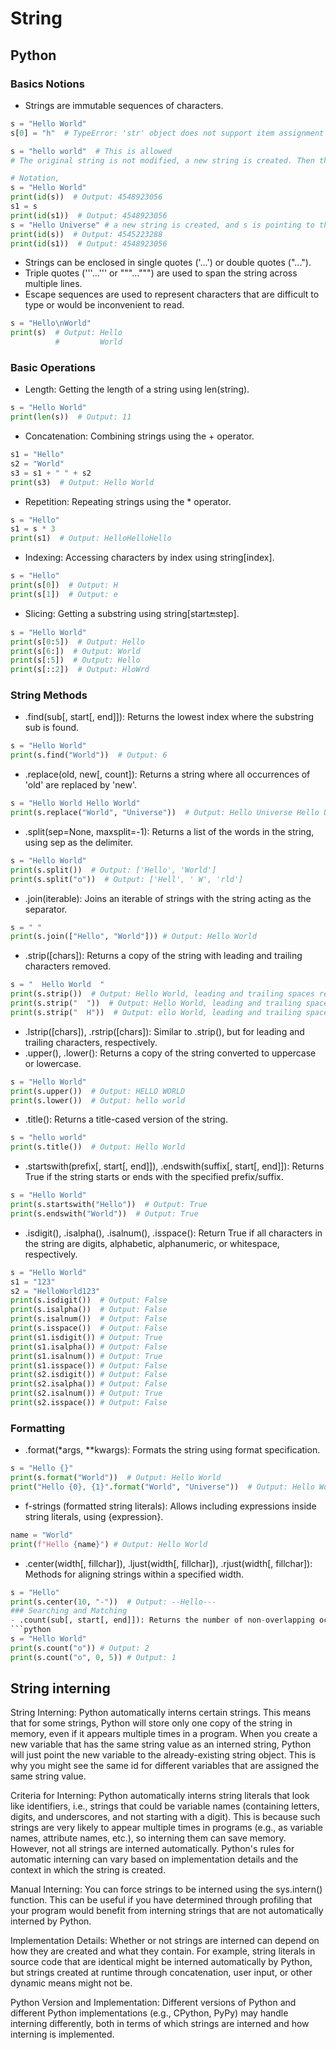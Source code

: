 # String

## Python

### Basics Notions
- Strings are immutable sequences of characters.
```python
s = "Hello World"
s[0] = "h"  # TypeError: 'str' object does not support item assignment

s = "hello world"  # This is allowed
# The original string is not modified, a new string is created. Then the original string is garbage collected.

# Notation, 
s = "Hello World"
print(id(s))  # Output: 4548923056
s1 = s
print(id(s1))  # Output: 4548923056
s = "Hello Universe" # a new string is created, and s is pointing to the new string
print(id(s))  # Output: 4545223288
print(id(s1))  # Output: 4548923056
```
- Strings can be enclosed in single quotes ('...') or double quotes ("...").
- Triple quotes ('''...''' or """...""") are used to span the string across multiple lines.
- Escape sequences are used to represent characters that are difficult to type or would be inconvenient to read.
```python
s = "Hello\nWorld"
print(s)  # Output: Hello
          #         World
```

### Basic Operations
- Length: Getting the length of a string using len(string).
```python
s = "Hello World"
print(len(s))  # Output: 11
```
- Concatenation: Combining strings using the + operator.
```python
s1 = "Hello"
s2 = "World"
s3 = s1 + " " + s2
print(s3)  # Output: Hello World
```
- Repetition: Repeating strings using the * operator.
```python
s = "Hello"
s1 = s * 3
print(s1)  # Output: HelloHelloHello
```
- Indexing: Accessing characters by index using string[index].
```python
s = "Hello"
print(s[0])  # Output: H
print(s[1])  # Output: e
```
- Slicing: Getting a substring using string[start:end:step].
```python
s = "Hello World"
print(s[0:5])  # Output: Hello
print(s[6:])  # Output: World
print(s[:5])  # Output: Hello
print(s[::2])  # Output: HloWrd
```
### String Methods
- .find(sub[, start[, end]]): Returns the lowest index where the substring sub is found.
```python
s = "Hello World"
print(s.find("World"))  # Output: 6

```
- .replace(old, new[, count]): Returns a string where all occurrences of 'old' are replaced by 'new'.
```python
s = "Hello World Hello World"
print(s.replace("World", "Universe"))  # Output: Hello Universe Hello Universe
```
- .split(sep=None, maxsplit=-1): Returns a list of the words in the string, using sep as the delimiter.
```python
s = "Hello World"
print(s.split())  # Output: ['Hello', 'World']
print(s.split("o"))  # Output: ['Hell', ' W', 'rld']
```
- .join(iterable): Joins an iterable of strings with the string acting as the separator.
```python
s = " "
print(s.join(["Hello", "World"])) # Output: Hello World
```
- .strip([chars]): Returns a copy of the string with leading and trailing characters removed.
```python
s = "  Hello World  "
print(s.strip())  # Output: Hello World, leading and trailing spaces removed
print(s.strip("  "))  # Output: Hello World, leading and trailing spaces removed
print(s.strip("  H"))  # Output: ello World, leading and trailing spaces and H removed
```
- .lstrip([chars]), .rstrip([chars]): Similar to .strip(), but for leading and trailing characters, respectively.
- .upper(), .lower(): Returns a copy of the string converted to uppercase or lowercase.
```python
s = "Hello World"
print(s.upper())  # Output: HELLO WORLD
print(s.lower())  # Output: hello world
```
- .title(): Returns a title-cased version of the string.
```python
s = "hello world"
print(s.title())  # Output: Hello World
```
- .startswith(prefix[, start[, end]]), .endswith(suffix[, start[, end]]): Returns True if the string starts or ends with the specified prefix/suffix.
```python
s = "Hello World"
print(s.startswith("Hello"))  # Output: True
print(s.endswith("World"))  # Output: True
```
- .isdigit(), .isalpha(), .isalnum(), .isspace(): Return True if all characters in the string are digits, alphabetic, alphanumeric, or whitespace, respectively.
```python
s = "Hello World"
s1 = "123"
s2 = "HelloWorld123"
print(s.isdigit())  # Output: False
print(s.isalpha())  # Output: False
print(s.isalnum())  # Output: False
print(s.isspace())  # Output: False
print(s1.isdigit()) # Output: True
print(s1.isalpha()) # Output: False
print(s1.isalnum()) # Output: True
print(s1.isspace()) # Output: False
print(s2.isdigit()) # Output: False
print(s2.isalpha()) # Output: False
print(s2.isalnum()) # Output: True
print(s2.isspace()) # Output: False
```

### Formatting
- .format(*args, **kwargs): Formats the string using format specification.
```python
s = "Hello {}"
print(s.format("World"))  # Output: Hello World
print("Hello {0}, {1}".format("World", "Universe"))  # Output: Hello World, Universe
```
- f-strings (formatted string literals): Allows including expressions inside string literals, using {expression}.
```python
name = "World"
print(f"Hello {name}") # Output: Hello World
```
- .center(width[, fillchar]), .ljust(width[, fillchar]), .rjust(width[, fillchar]): Methods for aligning strings within a specified width.
```python
s = "Hello"
print(s.center(10, "-"))  # Output: --Hello---
### Searching and Matching
- .count(sub[, start[, end]]): Returns the number of non-overlapping occurrences of substring sub in the string.
```python
s = "Hello World"
print(s.count("o")) # Output: 2
print(s.count("o", 0, 5)) # Output: 1
``` 

## String interning

String Interning: Python automatically interns certain strings. This means that for some strings, Python will store only one copy of the string in memory, even if it appears multiple times in a program. When you create a new variable that has the same string value as an interned string, Python will just point the new variable to the already-existing string object. This is why you might see the same id for different variables that are assigned the same string value.

Criteria for Interning: Python automatically interns string literals that look like identifiers, i.e., strings that could be variable names (containing letters, digits, and underscores, and not starting with a digit). This is because such strings are very likely to appear multiple times in programs (e.g., as variable names, attribute names, etc.), so interning them can save memory. However, not all strings are interned automatically. Python's rules for automatic interning can vary based on implementation details and the context in which the string is created.

Manual Interning: You can force strings to be interned using the sys.intern() function. This can be useful if you have determined through profiling that your program would benefit from interning strings that are not automatically interned by Python.

Implementation Details: Whether or not strings are interned can depend on how they are created and what they contain. For example, string literals in source code that are identical might be interned automatically by Python, but strings created at runtime through concatenation, user input, or other dynamic means might not be.

Python Version and Implementation: Different versions of Python and different Python implementations (e.g., CPython, PyPy) may handle interning differently, both in terms of which strings are interned and how interning is implemented.